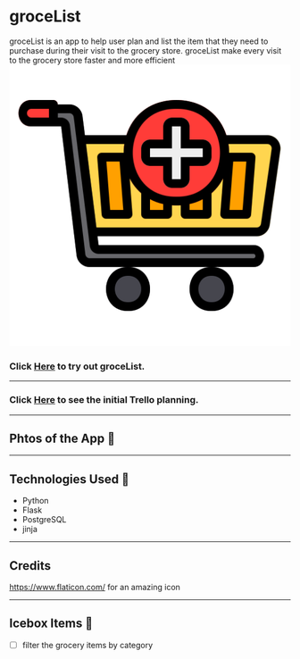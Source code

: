 # groceList 

groceList is an app to help user plan and list the item that they need to purchase during their visit to the grocery store. groceList make every visit to the grocery store faster and more efficient 
![groceList-logo width=40px](/myapp/static/images/add-cart.png)

### Click [Here](https://grocelist-tc.herokuapp.com/) to try out groceList.

---
### Click [Here](https://trello.com/b/76MutgR8/unit4-project-planning) to see the initial Trello planning.

---

## Phtos of the App  📸

---

## Technologies Used 💾
- Python
- Flask
- PostgreSQL
- jinja

---
## Credits
https://www.flaticon.com/ for an amazing icon

---
## Icebox Items 🧊
- [ ] filter the grocery items by category
